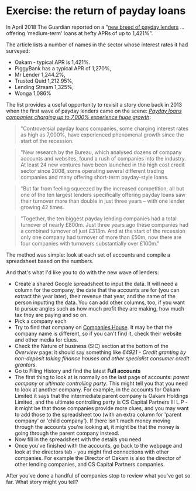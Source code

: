 # Exercise: the return of payday loans

In April 2018 The Guardian reported on a "[new breed of payday lenders](https://www.theguardian.com/money/2018/apr/14/wonga-mark-2-new-breed-of-payday-lenders-oakam) ... offering 'medium-term' loans at hefty APRs of up to 1,421%".

The article lists a number of names in the sector whose interest rates it had surveyed:

* Oakam - typical APR is 1,421%.
* PiggyBank has a typical APR of 1,270%, 
* Mr Lender 1,244.2%, 
* Trusted Quid 1,212.95%, 
* Lending Stream 1,325%, 
* Wonga 1,086%

The list provides a useful opportunity to revisit a story done back in 2013 when the first wave of payday lenders came on the scene: *[Payday loans companies charging up to 7,000% experience huge growth](https://www.thebureauinvestigates.com/stories/2013-09-05/payday-loans-companies-charging-up-to-7-000-experience-huge-growth)*:

> "Controversial payday loans companies, some charging interest rates as high as 7,000%, have experienced phenomenal growth since the start of the recession.

> "New research by the Bureau, which analysed dozens of company accounts and websites, found a rush of companies into the industry. At least 24 new ventures have been launched in the high cost credit sector since 2008, some operating several different trading companies and many offering short-term payday-style loans.

> "But far from feeling squeezed by the increased competition, all but one of the ten largest lenders specifically offering payday loans saw their turnover more than double in just three years – with one lender growing 42 times.

> "Together, the ten biggest payday lending companies had a total turnover of nearly £800m. Just three years ago these companies had a combined turnover of just £313m. And at the start of the recession only one company had turnover of more than £50m, now there are four companies with turnovers substantially over £100m."

The method was simple: look at each set of accounts and compile a spreadsheet based on the numbers. 

And that's what I'd like you to do with the new wave of lenders:

* Create a shared Google spreadsheet to input the data. It will need a column for the company, the date that the accounts are for (you can extract the year later), their revenue that year, and the name of the person inputting the data. You can add other columns, too, if you want to pursue angles such as how much profit they are making, how much tax they are paying and so on.
* Pick a company each
* Try to find that company on [Companies House](https://beta.companieshouse.gov.uk/). It may be that the company name is different, so if you can't find it, check their website and other media for clues.
* Check the Nature of business (SIC) section at the bottom of the *Overview* page: it should say something like *64921 - Credit granting by non-deposit taking finance houses and other specialist consumer credit grantors*. 
* Go to Filing History and find the latest **Full accounts**
* The first thing to look at is normally on the last page of accounts: *parent company* or *ultimate controlling party*. This might tell you that you need to look at another company. For example, in the accounts for Oakam Limited it says that the intermediate parent company is Oakam Holdings Limited, and the ultimate controlling party is CS Capital Partners III L.P - it might be that those companies provide more clues, and you may want to add those to the spreadsheet too (with an extra column for 'parent company' or 'child company'). If there isn't much money moving through the accounts you're looking at, it might be that the money is going through the parent company instead.
* Now fill in the spreadsheet with the details you need
* Once you've finished with the accounts, go back to the webpage and look at the directors tab - you might find connections with other companies. For example the Director of Oakam is also the director of other lending companies, and CS Capital Partners companies.

After you've done a handful of companies stop to review what you've got so far. What story might you tell?
